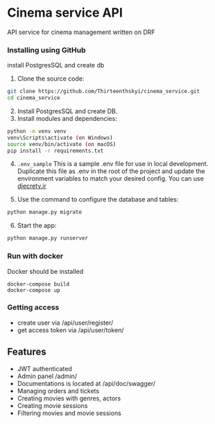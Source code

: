 # Cinema service API


API service for cinema management written on DRF

### Installing using GitHub

install PostgresSQL and create db

1. Clone the source code:

```bash
git clone https://github.com/Thirteenthskyi/cinema_service.git
cd cinema_service
```
2. Install PostgresSQL and create DB.
3. Install modules and dependencies:

```bash
python -m venv venv
venv\Scripts\activate (on Windows)
source venv/bin/activate (on macOS)
pip install -r requirements.txt
```

4. `.env_sample` 
This is a sample .env file for use in local development.
Duplicate this file as .env in the root of the project
and update the environment variables to match your
desired config. You can use [djecrety.ir](https://djecrety.ir/)

5. Use the command to configure the database and tables:

```bash
python manage.py migrate
```

6. Start the app:

```bash
python manage.py runserver
```

### Run with docker
Docker should be installed

```commandline
docker-compose build
docker-compose up
```

### Getting access
- create user via /api/user/register/
- get access token via /api/user/token/

## Features
- JWT authenticated
- Admin panel /admin/
- Documentations is located at /api/doc/swagger/
- Managing orders and tickets
- Creating movies with genres, actors
- Creating movie sessions
- Filtering movies and movie sessions 
